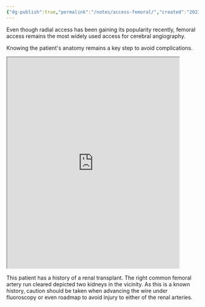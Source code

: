 ```yaml
---
{"dg-publish":true,"permalink":"/notes/access-femoral/","created":"2023-08-14T19:26:50.241-07:00","updated":"2023-08-14T20:37:14.673-07:00"}
---
```



Even though radial access has been gaining its popularity recently, femoral access remains the most widely used access for cerebral angiography. 

Knowing the patient's anatomy remains a key step to avoid complications.

<blockquote class="imgur-embed-pub" lang="en" data-id="a/nMsxB4L" data-context="false" ><a href="//imgur.com/a/nMsxB4L"></a></blockquote><script async src="//s.imgur.com/min/embed.js" charset="utf-8"></script>

<iframe src="https://imgur.com/FvJP6PS.mp4" width="451" height="551"></iframe>

This patient has a history of a renal transplant. The right common femoral artery run cleared depicted two kidneys in the vicinity. As this is a known history, caution should be taken when advancing the wire under fluoroscopy or even roadmap to avoid injury to either of the renal arteries.